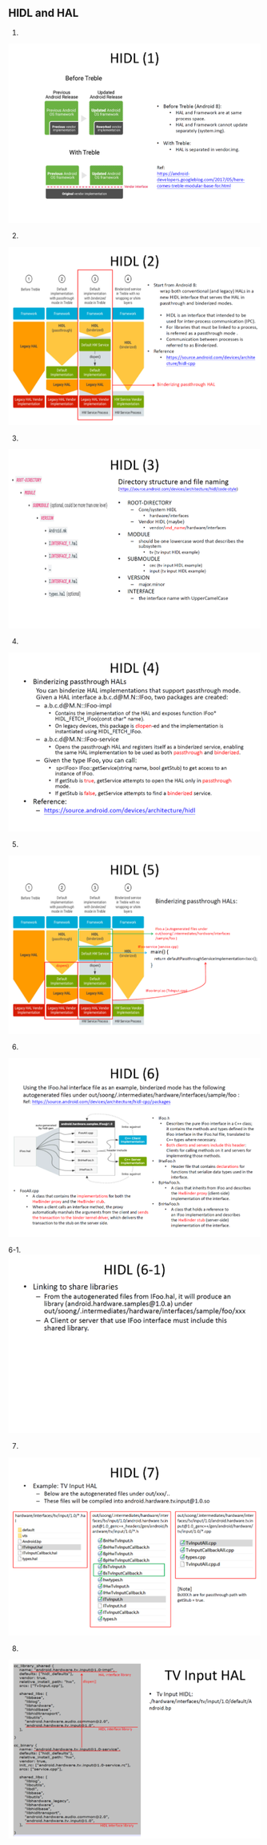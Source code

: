 ## HIDL and HAL
1. 
![11](/android/res/hidl-001.png)

2. 
![22](/android/res/hidl-002.png)

3. 
![33](/android/res/hidl-003.png)

4. 
![44](/android/res/hidl-004.png)

5. 
![55](/android/res/hidl-005.png)

6. 
![66](/android/res/hidl-006.png)

6-1. 
![66-1](/android/res/hidl-006-1.png)

7. 
![77](/android/res/hidl-007.png)

8. 
![88](/android/res/hidl-008.png)
